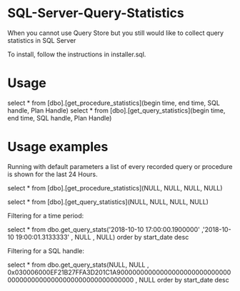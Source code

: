 # SQL-Server-Query-Statistics
When you cannot use Query Store but you still would like to collect query statistics in SQL Server

To install, follow the instructions in installer.sql. 

# Usage
select * from [dbo].[get_procedure_statistics](begin time, end time, SQL handle, Plan Handle)
select * from [dbo].[get_query_statistics](begin time, end time, SQL handle, Plan Handle)

# Usage examples
Running with default parameters a list of every recorded query or procedure is shown for the last 24 Hours.

select * 
from [dbo].[get_procedure_statistics](NULL, NULL, NULL, NULL)

select * from [dbo].[get_query_statistics](NULL, NULL, NULL, NULL)

Filtering for a time period:

select * from dbo.get_query_stats('2018-10-10 17:00:00.1900000'
    ,'2018-10-10 19:00:01.3133333'
    , NULL
    , NULL)
order by start_date desc

Filtering for a SQL handle:

select * from dbo.get_query_stats(NULL, NULL
    , 0x030006000EF21B27FFA3D201C1A9000000000000000000000000000000000000000000000000000000000000
    , NULL
order by start_date desc
